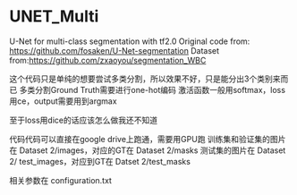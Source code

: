 # UNET_Multi
 U-Net for multi-class segmentation with tf2.0 
 Original code from: https://github.com/fosaken/U-Net-segmentation
 Dataset from:https://github.com/zxaoyou/segmentation_WBC

 这个代码只是单纯的想要尝试多类分割，所以效果不好，只是能分出3个类别来而已
 多类分割Ground Truth需要进行one-hot编码
 激活函数一般用softmax，loss用ce，output需要用到argmax
 
 至于loss用dice的话应该怎么做我还不知道
 
 代码代码可以直接在google drive上跑通，需要用GPU跑
 训练集和验证集的图片在 Dataset 2/images，对应的GT在 Dataset 2/masks
 测试集的图片在 Dataset 2/ test_images，对应到GT在 Datset 2/test_masks
 
 相关参数在 configuration.txt
